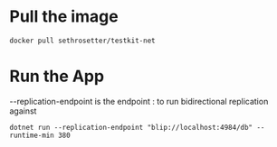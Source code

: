 # Pull the image
```
docker pull sethrosetter/testkit-net
```

# Run the App

--replication-endpoint is the endpoint <SyncGatewayUrl>:<DatabaseName> to run bidirectional replication against

```
dotnet run --replication-endpoint "blip://localhost:4984/db" --runtime-min 380
```